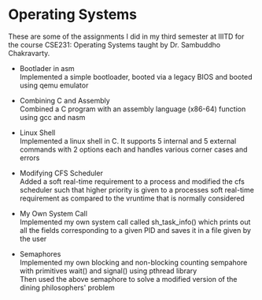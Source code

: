# Operating Systems
These are some of the assignments I did in my third semester at IIITD for the course CSE231: Operating Systems taught by Dr. Sambuddho Chakravarty.

- Bootlader in asm    
Implemented a simple bootloader, booted via a legacy BIOS and booted using qemu emulator

- Combining C and Assembly   
Combined a C program with an assembly language (x86-64) function using gcc and nasm

- Linux Shell    
Implemented a linux shell in C. It supports 5 internal and 5 external commands with 2 options each and handles various corner cases and errors

- Modifying CFS Scheduler    
Added a soft real-time requirement to a process and modified the cfs scheduler such that higher priority is given to a processes soft real-time requirement as compared to the vruntime that is normally considered

- My Own System Call    
Implemented my own system call called sh_task_info() which prints out all the fields corresponding to a given PID and saves it in a file given by the user

- Semaphores    
Implemented my own blocking and non-blocking counting sempahore with primitives wait() and signal() using pthread library  
Then used the above semaphore to solve a modified version of the dining philosophers' problem

